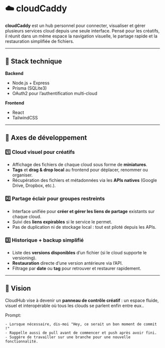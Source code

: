 # ☁️ cloudCaddy

**cloudCaddy** est un hub personnel pour connecter, visualiser et gérer plusieurs services cloud depuis une seule interface.
Pensé pour les créatifs, il réunit dans un même espace la navigation visuelle, le partage rapide et la restauration simplifiée de fichiers.

---

## 🚀 Stack technique

**Backend**

* Node.js + Express
* Prisma (SQLite3)
* OAuth2 pour l’authentification multi-cloud

**Frontend**

* React
* TailwindCSS

---

## 🎨 Axes de développement

### 1️⃣ Cloud visuel pour créatifs

* Affichage des fichiers de chaque cloud sous forme de **miniatures**.
* **Tags** et **drag & drop local** au frontend pour déplacer, renommer ou organiser.
* Récupération des fichiers et métadonnées via les **APIs natives** (Google Drive, Dropbox, etc.).

### 2️⃣ Partage éclair pour groupes restreints

* Interface unifiée pour **créer et gérer les liens de partage** existants sur chaque cloud.
* Suivi des **liens expirables** si le service le permet.
* Pas de duplication ni de stockage local : tout est piloté depuis les APIs.

### 3️⃣ Historique + backup simplifié

* Liste des **versions disponibles** d’un fichier (si le cloud supporte le versioning).
* **Restauration** directe d’une version antérieure via l’API.
* Filtrage par **date** ou **tag** pour retrouver et restaurer rapidement.

---

## 🧩 Vision

CloudHub vise à devenir un **panneau de contrôle créatif** : un espace fluide, visuel et interopérable où tous les clouds se parlent enfin entre eux..

Prompt:
```
- Lorsque nécessaire, dis-moi "Hey, ce serait un bon moment de commit !"
- Rappelle aussi de pull avant de commencer et push après avoir fini.
- Suggère de travailler sur une branche pour une nouvelle fonctionnalité.
```
